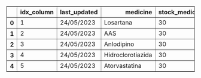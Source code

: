 <table border="1" class="dataframe">
  <thead>
    <tr style="text-align: right;">
      <th></th>
      <th>idx_column</th>
      <th>last_updated</th>
      <th>medicine</th>
      <th>stock_medicine_box</th>
      <th>drug_dosage</th>
      <th>prescription_valid_until</th>
      <th>drug_container</th>
    </tr>
  </thead>
  <tbody>
    <tr>
      <th>0</th>
      <td>1</td>
      <td>24/05/2023</td>
      <td>Losartana</td>
      <td>30</td>
      <td>2</td>
      <td>23/06/2023</td>
      <td>30</td>
    </tr>
    <tr>
      <th>1</th>
      <td>2</td>
      <td>24/05/2023</td>
      <td>AAS</td>
      <td>30</td>
      <td>1</td>
      <td>23/06/2023</td>
      <td>30</td>
    </tr>
    <tr>
      <th>2</th>
      <td>3</td>
      <td>24/05/2023</td>
      <td>Anlodipino</td>
      <td>30</td>
      <td>1</td>
      <td>23/06/2023</td>
      <td>30</td>
    </tr>
    <tr>
      <th>3</th>
      <td>4</td>
      <td>24/05/2023</td>
      <td>Hidroclorotiazida</td>
      <td>30</td>
      <td>1</td>
      <td>23/06/2023</td>
      <td>30</td>
    </tr>
    <tr>
      <th>4</th>
      <td>5</td>
      <td>24/05/2023</td>
      <td>Atorvastatina</td>
      <td>30</td>
      <td>1</td>
      <td>23/06/2023</td>
      <td>30</td>
    </tr>
  </tbody>
</table>